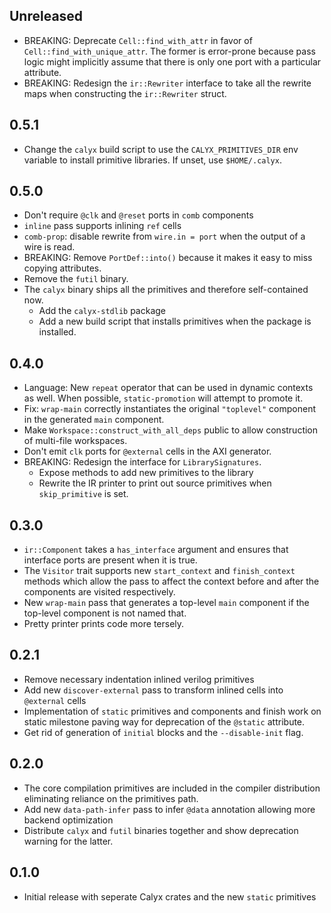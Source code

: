 ## Unreleased
- BREAKING: Deprecate `Cell::find_with_attr` in favor of `Cell::find_with_unique_attr`. The former is error-prone because pass logic might implicitly assume that there is only one port with a particular attribute.
- BREAKING: Redesign the `ir::Rewriter` interface to take all the rewrite maps when constructing the `ir::Rewriter` struct.

## 0.5.1
- Change the `calyx` build script to use the `CALYX_PRIMITIVES_DIR` env variable to install primitive libraries. If unset, use `$HOME/.calyx`.

## 0.5.0
- Don't require `@clk` and `@reset` ports in `comb` components
- `inline` pass supports inlining `ref` cells
- `comb-prop`: disable rewrite from `wire.in = port` when the output of a wire is read.
- BREAKING: Remove `PortDef::into()` because it makes it easy to miss copying attributes.
- Remove the `futil` binary.
- The `calyx` binary ships all the primitives and therefore self-contained now.
    - Add the `calyx-stdlib` package
    - Add a new build script that installs primitives when the package is installed.


## 0.4.0
- Language: New `repeat` operator that can be used in dynamic contexts as well. When possible, `static-promotion` will attempt to promote it.
- Fix: `wrap-main` correctly instantiates the original `"toplevel"` component in the generated `main` component.
- Make `Workspace::construct_with_all_deps` public to allow construction of multi-file workspaces.
- Don't emit `clk` ports for `@external` cells in the AXI generator.
- BREAKING: Redesign the interface for `LibrarySignatures`.
    - Expose methods to add new primitives to the library
    - Rewrite the IR printer to print out source primitives when `skip_primitive` is set.


## 0.3.0
- `ir::Component` takes a `has_interface` argument and ensures that interface ports are present when it is true.
- The `Visitor` trait supports new `start_context` and `finish_context` methods which allow the pass to affect the context before and after the components are visited respectively.
- New `wrap-main` pass that generates a top-level `main` component if the top-level component is not named that.
- Pretty printer prints code more tersely.

## 0.2.1
- Remove necessary indentation inlined verilog primitives
- Add new `discover-external` pass to transform inlined cells into `@external` cells
- Implementation of `static` primitives and components and finish work on static milestone paving way for deprecation of the `@static` attribute.
- Get rid of generation of `initial` blocks and the `--disable-init` flag.

## 0.2.0
- The core compilation primitives are included in the compiler distribution eliminating reliance on the primitives path.
- Add new `data-path-infer` pass to infer `@data` annotation allowing more backend optimization
- Distribute `calyx` and `futil` binaries together and show deprecation warning for the latter.

## 0.1.0
- Initial release with seperate Calyx crates and the new `static` primitives